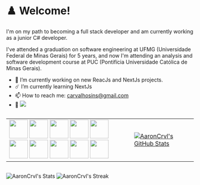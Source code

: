 # ♟️ Welcome!

I'm on my path to becoming a full stack developer and am currently working as a junior C# developer.

I've attended a graduation on software engineering at UFMG (Universidade Federal de Minas Gerais) for 5 years, and now I'm attending an analysis and software development course at PUC (Pontifícia Universidade Católica de Minas Gerais).

* 🔭 I’m currently working on new ReacJs and NextJs projects.
* ☄️ I’m currently learning NextJs
* 📫 How to reach me: carvalhosins@gmail.com
* 🔗 [![](https://img.shields.io/badge/linkedin-%230077B5.svg?style=for-the-badge&logo=linkedin)](https://www.linkedin.com/in/aaroncarvalho7/)


##

<table>
  <tbody>
    <tr>
      <td>               
          <img height="50px" width="50px" src="https://cdn.worldvectorlogo.com/logos/c-1.svg"> <img height="50px" width="50px" src="https://cdn.worldvectorlogo.com/logos/c--4.svg"> <img height="50px" width="50px" src="https://cdn-icons-png.flaticon.com/512/5968/5968292.png"> <img height="50px" width="50px" src="https://cdn.jsdelivr.net/gh/devicons/devicon/icons/react/react-original.svg"> <img height="50px" src="https://static-00.iconduck.com/assets.00/next-js-icon-512x512-zuauazrk.png">                                    
          <img height="50px" width="50px" src="https://cdn.jsdelivr.net/gh/devicons/devicon/icons/html5/html5-original.svg"> <img height="50px" width="50px" src="https://cdn.jsdelivr.net/gh/devicons/devicon/icons/css3/css3-original.svg"> <img height="50px" width="50px" src="https://images-wixmp-ed30a86b8c4ca887773594c2.wixmp.com/f/fe97f6ec-47bf-42e8-99e5-d673e9787fb6/d5bmuf9-70278409-11af-40b2-b790-bcee46c55840.png?token=eyJ0eXAiOiJKV1QiLCJhbGciOiJIUzI1NiJ9.eyJzdWIiOiJ1cm46YXBwOjdlMGQxODg5ODIyNjQzNzNhNWYwZDQxNWVhMGQyNmUwIiwiaXNzIjoidXJuOmFwcDo3ZTBkMTg4OTgyMjY0MzczYTVmMGQ0MTVlYTBkMjZlMCIsIm9iaiI6W1t7InBhdGgiOiJcL2ZcL2ZlOTdmNmVjLTQ3YmYtNDJlOC05OWU1LWQ2NzNlOTc4N2ZiNlwvZDVibXVmOS03MDI3ODQwOS0xMWFmLTQwYjItYjc5MC1iY2VlNDZjNTU4NDAucG5nIn1dXSwiYXVkIjpbInVybjpzZXJ2aWNlOmZpbGUuZG93bmxvYWQiXX0.4ueHabTTJwBTQvTXKzE-2FGfqzl6rplVTMWRqDgbBoE"> <img height="50px" width="50px" src="https://cdn.jsdelivr.net/gh/devicons/devicon/icons/git/git-plain.svg"> <img height="50px" width="50px" src="https://alternative.me/media/256/microsoft-team-foundation-server-icon-kxq2ebo7bws38xxb-c.png">           
      </td>   
      <td>
        <a href="https://awesome-github-stats.azurewebsites.net/index.html??cardType=level&theme=nord&preferLogin=true">    <img  alt="AaronCrvl's GitHub Stats" src="https://github-readme-stats.vercel.app/api/top-langs/?username=AaronCrvl&theme=tokyonight&show_icons=true&hide_border=true&layout=compact" />  </a>
        </td>
    </tr>    
    </tbody>
</table> 


## 
![AaronCrvl's Stats](https://github-readme-stats.vercel.app/api?username=AaronCrvl&theme=tokyonight&show_icons=true&hide_border=true&count_private=true)
![AaronCrvl's Streak](https://github-readme-streak-stats.herokuapp.com/?user=AaronCrvl&theme=tokyonight&hide_border=true)
